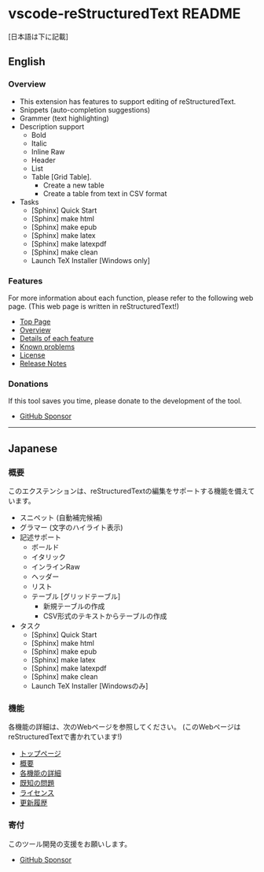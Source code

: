 # vscode-reStructuredText README

[日本語は下に記載]

## English

### Overview

* This extension has features to support editing of reStructuredText.
* Snippets (auto-completion suggestions)
* Grammer (text highlighting)
* Description support
  * Bold
  * Italic
  * Inline Raw
  * Header
  * List
  * Table [Grid Table].
    * Create a new table
    * Create a table from text in CSV format
* Tasks
  * [Sphinx] Quick Start
  * [Sphinx] make html
  * [Sphinx] make epub
  * [Sphinx] make latex
  * [Sphinx] make latexpdf
  * [Sphinx] make clean
  * Launch TeX Installer [Windows only]

### Features

For more information about each function, please refer to the following web page.
(This web page is written in reStructuredText!)

* [Top Page](https://tatsuyanakamori.github.io/vscode-reStructuredText/index.html)
* [Overview](https://tatsuyanakamori.github.io/vscode-reStructuredText/en/sec01_overview/index.html)
* [Details of each feature](https://tatsuyanakamori.github.io/vscode-reStructuredText/en/sec02_functions/index.html)
* [Known problems](https://tatsuyanakamori.github.io/vscode-reStructuredText/en/sec03_other/knownIssues.html)
* [License](https://tatsuyanakamori.github.io/vscode-reStructuredText/en/sec03_other/license.html)
* [Release Notes](https://tatsuyanakamori.github.io/vscode-reStructuredText/en/sec03_other/releaseNotes.html)

### Donations

If this tool saves you time, please donate to the development of the tool.

* [GitHub Sponsor](https://github.com/sponsors/TatsuyaNakamori)

------------------------------------------------------------------------

## Japanese

### 概要

このエクステンションは、reStructuredTextの編集をサポートする機能を備えています。

* スニペット (自動補完候補)
* グラマー (文字のハイライト表示)
* 記述サポート
  * ボールド
  * イタリック
  * インラインRaw
  * ヘッダー
  * リスト
  * テーブル [グリッドテーブル]
    * 新規テーブルの作成
    * CSV形式のテキストからテーブルの作成
* タスク
  * [Sphinx] Quick Start
  * [Sphinx] make html
  * [Sphinx] make epub
  * [Sphinx] make latex
  * [Sphinx] make latexpdf
  * [Sphinx] make clean
  * Launch TeX Installer [Windowsのみ]

### 機能

各機能の詳細は、次のWebページを参照してください。
(このWebページはreStructuredTextで書かれています!)

* [トップページ](https://tatsuyanakamori.github.io/vscode-reStructuredText/index.html)
* [概要](https://tatsuyanakamori.github.io/vscode-reStructuredText/jp/sec01_overview/index.html)
* [各機能の詳細](https://tatsuyanakamori.github.io/vscode-reStructuredText/jp/sec02_functions/index.html)
* [既知の問題](https://tatsuyanakamori.github.io/vscode-reStructuredText/jp/sec03_other/knownIssues.html)
* [ライセンス](https://tatsuyanakamori.github.io/vscode-reStructuredText/jp/sec03_other/license.html)
* [更新履歴](https://tatsuyanakamori.github.io/vscode-reStructuredText/jp/sec03_other/releaseNotes.html)

### 寄付

このツール開発の支援をお願いします。

* [GitHub Sponsor](https://github.com/sponsors/TatsuyaNakamori)

